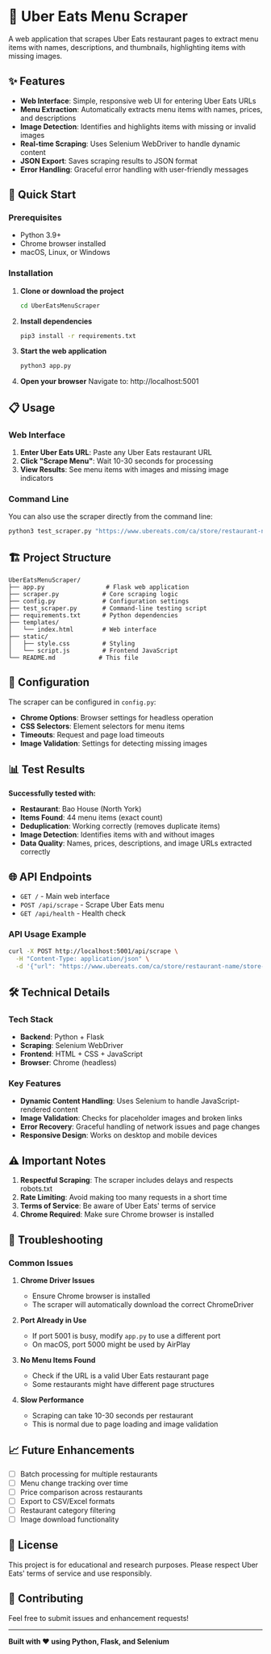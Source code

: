 # 🍜 Uber Eats Menu Scraper

A web application that scrapes Uber Eats restaurant pages to extract menu items with names, descriptions, and thumbnails, highlighting items with missing images.

## ✨ Features

- **Web Interface**: Simple, responsive web UI for entering Uber Eats URLs
- **Menu Extraction**: Automatically extracts menu items with names, prices, and descriptions
- **Image Detection**: Identifies and highlights items with missing or invalid images
- **Real-time Scraping**: Uses Selenium WebDriver to handle dynamic content
- **JSON Export**: Saves scraping results to JSON format
- **Error Handling**: Graceful error handling with user-friendly messages

## 🚀 Quick Start

### Prerequisites

- Python 3.9+
- Chrome browser installed
- macOS, Linux, or Windows

### Installation

1. **Clone or download the project**
   ```bash
   cd UberEatsMenuScraper
   ```

2. **Install dependencies**
   ```bash
   pip3 install -r requirements.txt
   ```

3. **Start the web application**
   ```bash
   python3 app.py
   ```

4. **Open your browser**
   Navigate to: http://localhost:5001

## 📋 Usage

### Web Interface

1. **Enter Uber Eats URL**: Paste any Uber Eats restaurant URL
2. **Click "Scrape Menu"**: Wait 10-30 seconds for processing
3. **View Results**: See menu items with images and missing image indicators

### Command Line

You can also use the scraper directly from the command line:

```bash
python3 test_scraper.py "https://www.ubereats.com/ca/store/restaurant-name/store-id"
```

## 🏗️ Project Structure

```
UberEatsMenuScraper/
├── app.py                 # Flask web application
├── scraper.py            # Core scraping logic
├── config.py             # Configuration settings
├── test_scraper.py       # Command-line testing script
├── requirements.txt      # Python dependencies
├── templates/
│   └── index.html        # Web interface
├── static/
│   ├── style.css         # Styling
│   └── script.js         # Frontend JavaScript
└── README.md            # This file
```

## 🔧 Configuration

The scraper can be configured in `config.py`:

- **Chrome Options**: Browser settings for headless operation
- **CSS Selectors**: Element selectors for menu items
- **Timeouts**: Request and page load timeouts
- **Image Validation**: Settings for detecting missing images

## 📊 Test Results

**Successfully tested with:**
- **Restaurant**: Bao House (North York)
- **Items Found**: 44 menu items (exact count)
- **Deduplication**: Working correctly (removes duplicate items)
- **Image Detection**: Identifies items with and without images
- **Data Quality**: Names, prices, descriptions, and image URLs extracted correctly

## 🌐 API Endpoints

- `GET /` - Main web interface
- `POST /api/scrape` - Scrape Uber Eats menu
- `GET /api/health` - Health check

### API Usage Example

```bash
curl -X POST http://localhost:5001/api/scrape \
  -H "Content-Type: application/json" \
  -d '{"url": "https://www.ubereats.com/ca/store/restaurant-name/store-id"}'
```

## 🛠️ Technical Details

### Tech Stack
- **Backend**: Python + Flask
- **Scraping**: Selenium WebDriver
- **Frontend**: HTML + CSS + JavaScript
- **Browser**: Chrome (headless)

### Key Features
- **Dynamic Content Handling**: Uses Selenium to handle JavaScript-rendered content
- **Image Validation**: Checks for placeholder images and broken links
- **Error Recovery**: Graceful handling of network issues and page changes
- **Responsive Design**: Works on desktop and mobile devices

## ⚠️ Important Notes

1. **Respectful Scraping**: The scraper includes delays and respects robots.txt
2. **Rate Limiting**: Avoid making too many requests in a short time
3. **Terms of Service**: Be aware of Uber Eats' terms of service
4. **Chrome Required**: Make sure Chrome browser is installed

## 🐛 Troubleshooting

### Common Issues

1. **Chrome Driver Issues**
   - Ensure Chrome browser is installed
   - The scraper will automatically download the correct ChromeDriver

2. **Port Already in Use**
   - If port 5001 is busy, modify `app.py` to use a different port
   - On macOS, port 5000 might be used by AirPlay

3. **No Menu Items Found**
   - Check if the URL is a valid Uber Eats restaurant page
   - Some restaurants might have different page structures

4. **Slow Performance**
   - Scraping can take 10-30 seconds per restaurant
   - This is normal due to page loading and image validation

## 📈 Future Enhancements

- [ ] Batch processing for multiple restaurants
- [ ] Menu change tracking over time
- [ ] Price comparison across restaurants
- [ ] Export to CSV/Excel formats
- [ ] Restaurant category filtering
- [ ] Image download functionality

## 📄 License

This project is for educational and research purposes. Please respect Uber Eats' terms of service and use responsibly.

## 🤝 Contributing

Feel free to submit issues and enhancement requests!

---

**Built with ❤️ using Python, Flask, and Selenium**
